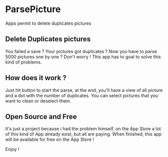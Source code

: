 # ParsePicture
Apps permit to delete duplicates pictures

## Delete Duplicates pictures
You failed a save ? Your pictures got duplicates ? Now you have to parse 5000 pictures one by one ? 
Don't worry ! This app has to goal to solve this kind of problems.

## How does it work ?
Just hit button to start the parse, at the end, you'll have a view of all picture and a dot with the number of duplicates.
You can select pictures that you want to clean or deselect them.

## Open Source and Free
It's just a project because i had the problem himself, on the App Store a lot of this kind of App already exist, but all are paying.
When finished, this app will be available for free on the App Store !

Enjoy !
